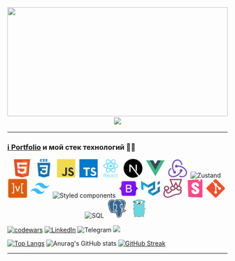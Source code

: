 <div align="center">
  <img src="https://media.giphy.com/media/dWesBcTLavkZuG35MI/giphy.gif" width="100%" height="250"  />
  <img src="https://readme-typing-svg.herokuapp.com?color=blue&lines=Hi,+I`m+Viktor+-+Frontend+developer.">
</div>

---
### <a href='http://viktorchizh.github.io/portfolio/'>ℹ Portfolio</a> и мой стек технологий 👨‍💻
<div align="center"> 
   <img src="https://github.com/devicons/devicon/blob/master/icons/html5/html5-original.svg" title="HTML5" alt="HTML5" width="43" height="43"/>&nbsp;
   <img src="https://github.com/devicons/devicon/blob/master/icons/css3/css3-plain-wordmark.svg"  title="CSS, SCSS, SASS" alt="CSS, SCSS, SASS" width="43" height="43"/>&nbsp;
   <img src="https://github.com/devicons/devicon/blob/master/icons/javascript/javascript-original.svg" title="JavaScript" alt="JavaScript" width="43" height="43"/>&nbsp;
   <img src="https://github.com/devicons/devicon/blob/master/icons/typescript/typescript-plain.svg" title="TypeScript" alt="TypeScript" width="43" height="43"/>&nbsp;
   <img src="https://github.com/devicons/devicon/blob/master/icons/react/react-original-wordmark.svg" title="React" alt="React" width="43" height="43"/>&nbsp;
   <img src="https://github.com/devicons/devicon/blob/master/icons/nextjs/nextjs-plain.svg" title="NextJs" alt="NextJs" width="43" height="43"/>&nbsp;
   <img src="https://github.com/devicons/devicon/blob/master/icons/vuejs/vuejs-original.svg" title="Vue" alt="Vue" width="43" height="43"/>&nbsp;
   <img src="https://github.com/devicons/devicon/blob/master/icons/redux/redux-original.svg" title="Redux, RTK, RTK-query" alt="Redux, RTK, RTK-query" width="43" height="43"/>&nbsp;
   <img src="https://github.com/pmndrs/zustand/blob/main/examples/demo/public/logo192.png" title="Zustand" alt="Zustand" width="43" height="43"/>&nbsp;
   <img src="https://github.com/devicons/devicon/blob/master/icons/mobx/mobx-plain.svg" title="MobX" alt="MobX" width="43" height="43"/>&nbsp;
   <img src="https://github.com/devicons/devicon/blob/master/icons/tailwindcss/tailwindcss-original.svg" title="tailwindcss" alt="tailwindcss" width="43" height="43"/>&nbsp;
   <img src="https://avatars.githubusercontent.com/u/20658825?s=48&v=4" title="Styled components" alt="Styled components" width="43" height="43"/>&nbsp;
   <img src="https://github.com/devicons/devicon/blob/master/icons/bootstrap/bootstrap-original.svg" title="Bootstrap" alt="Bootstrap" width="43" height="43"/>&nbsp;
   <img src="https://github.com/devicons/devicon/blob/master/icons/materialui/materialui-original.svg" title="MaterialUI" alt="MaterialUI" width="43" height="43"/>&nbsp;
   <img src="https://github.com/devicons/devicon/blob/master/icons/jest/jest-plain.svg" title="Jest" alt="Jest" width="43" height="43"/>&nbsp;
   <img src="https://github.com/devicons/devicon/blob/master/icons/storybook/storybook-original.svg" title="Storybook" alt="Storybook" width="43" height="43"/>
   <img src="https://github.com/devicons/devicon/blob/master/icons/git/git-original.svg" title="Git" alt="Git" width="43" height="43"/>&nbsp;
   <img src="https://upload.wikimedia.org/wikipedia/commons/6/6f/Sql_database_shortcut_icon.png" title="SQL" alt="SQL" width="43" height="43"/>&nbsp;
   <img src="https://github.com/devicons/devicon/blob/master/icons/postgresql/postgresql-original.svg" title="PostgreSQL" alt="PostgreSQL" width="43" height="43"/>&nbsp;
   <img src="https://github.com/devicons/devicon/blob/master/icons/go/go-original.svg" title="Go" alt="Go" width="43" height="43"/>&nbsp;
</div>
<!-- 🎯 Моя цель: стать Full-stack developer </br>-->
<!-- 🌐 Командные проекты:</br>
&nbsp;&nbsp;&nbsp;&nbsp;🌍 Relocate (private) https://github.com/relotech </br>
&nbsp;&nbsp;&nbsp;&nbsp;🎡 Nyan-Dash (private) https://github.com/Nyan-Dash </br>
&nbsp;&nbsp;&nbsp;&nbsp;🎴 Inctagram https://github.com/somegram-frontend </br>
&nbsp;&nbsp;&nbsp;&nbsp;🃏 FlashCards https://github.com/Arenelin/-flash-cards- </br>
&nbsp;&nbsp;&nbsp;&nbsp;🍷 AddWine (private) https://github.com/add-wine</br>
&nbsp;&nbsp;&nbsp;&nbsp;🏡 Grand-Real-Estate (private) https://github.com/Grand-Real-Estate </br> -->

[![codewars](https://www.codewars.com/users/ViktorChizh/badges/large)](https://www.codewars.com/users/ViktorChizh) <a href="https://www.linkedin.com/in/ViktorChizh/"><img width="122" src="https://img.shields.io/badge/LinkedIn-blue?style=for-the-badge&logo=linkedin&logoColor=white" alt="LinkedIn"/></a>&nbsp;<a href="https://t.me/ViktorChizh"></a><img width="122" height="37.5" src="https://img.shields.io/badge/Telegram-blue?style=for-the-badge&logo=telegram&logoColor=white" alt="Telegram"/>&nbsp;![](https://komarev.com/ghpvc/?username=ViktorChizh&style=for-the-badge) 


[![Top Langs](https://github-readme-stats.vercel.app/api/top-langs/?username=ViktorChizh&langs_count=8&border_radius=10&show_owner=true&layout=compact&size_weight=1&card_width=300&theme=github_dark_dimmed)](https://github.com/anuraghazra/github-readme-stats)&nbsp;![Anurag's GitHub stats](https://github-readme-stats.vercel.app/api?username=ViktorChizh&theme=github_dark_dimmed&border_radius=10&show_icons=true&hide_rank=true&line_height=24)&nbsp;[![GitHub Streak](https://streak-stats.demolab.com?user=ViktorChizh&theme=github_dark_dimmed&border_radius=10&mode=weekly&card_height=190&card_width=215&hide_longest_streak=true)](https://git.io/streak-stats)

<!-- ℹ️ 🎯🛠️📲💫👨‍💻🌍 🖥️++💻 micro small-->
<!-- <img src="https://upload.wikimedia.org/wikipedia/commons/thumb/9/9a/Visual_Studio_Code_1.50_icon.svg/120px-Visual_Studio_Code_1.50_icon.svg.png" title="VScode" alt="VScode" width="43" height="43"/>&nbsp; -->
<!-- <img src="https://github.com/devicons/devicon/blob/master/icons/webstorm/webstorm-original.svg" title="WebStorm" alt="WebStorm" width="43" height="43"/>&nbsp; -->
<!-- <img src="https://github.com/devicons/devicon/blob/master/icons/sass/sass-original.svg" title="SASS" alt="SASS" width="43" height="43"/>&nbsp;-->

<!--  <img src="https://github.com/devicons/devicon/blob/master/icons/python/python-original.svg" title="Python" alt="Python" width="43" height="43"/>&nbsp;-->
<!--  <img src="https://avatars.githubusercontent.com/u/27804?s=48&v=4" title="Django" alt="Django" width="43" height="43"/>&nbsp;-->
<!--  <img src="https://upload.wikimedia.org/wikipedia/commons/thumb/c/c2/GitHub_Invertocat_Logo.svg/500px-GitHub_Invertocat_Logo.svg.png" title="GitHub" alt="GitHub" width="43" height="43"/> -->
<!--   <img src="https://redux-saga.js.org//img/Redux-Saga-Logo-Portrait.png" title="Redux-Saga" alt="Redux-Saga" width="43" height="43"/>&nbsp;-->
<!--   <img src="https://github.com/devicons/devicon/blob/master/icons/postman/postman-original.svg" title="Postman" alt="Postman" width="43" height="43"/>&nbsp;-->
---
